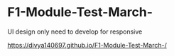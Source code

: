 # F1-Module-Test-March-
UI design only need to develop for responsive


https://divya140697.github.io/F1-Module-Test-March-/
